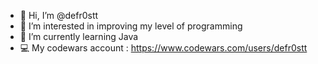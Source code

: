 - 👋 Hi, I’m @defr0stt
- 👀 I’m interested in improving my level of programming
- 🌱 I’m currently learning Java
- 💻 My codewars account : https://www.codewars.com/users/defr0stt

<!---
defr0stt/defr0stt is a ✨ special ✨ repository because its `README.md` (this file) appears on your GitHub profile.
You can click the Preview link to take a look at your changes.
--->

